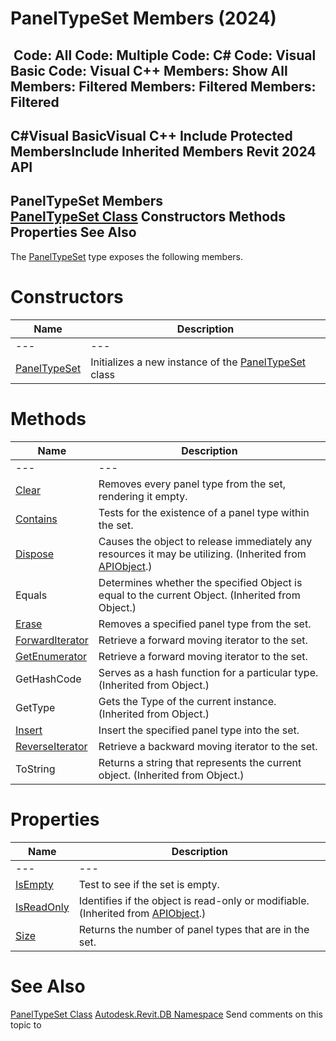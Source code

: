 # PanelTypeSet Members (2024)

﻿
 Code: All Code: Multiple Code: C# Code: Visual Basic Code: Visual C++  Members: Show All Members: Filtered Members: Filtered Members: Filtered   
---  
C#Visual BasicVisual C++
Include Protected MembersInclude Inherited Members
Revit 2024 API  
---  
PanelTypeSet Members  
[PanelTypeSet Class](3ca7bd7c-d7fd-64a7-da94-139d768d871d.md "PanelTypeSet Class") Constructors Methods Properties See Also  
---  
The [PanelTypeSet](3ca7bd7c-d7fd-64a7-da94-139d768d871d.md "PanelTypeSet Class") type exposes the following members.
# Constructors
| Name | Description |
| --- | --- |
| --- | --- | --- |
| [PanelTypeSet](d82eb6d0-46ff-c1e9-5390-7ee6bbe9294c.md "PanelTypeSet Constructor") | Initializes a new instance of the [PanelTypeSet](3ca7bd7c-d7fd-64a7-da94-139d768d871d.md "PanelTypeSet Class") class |

# Methods
| Name | Description |
| --- | --- |
| --- | --- | --- |
| [Clear](4f37536f-1dd1-9588-9d7d-b9fdc1e68ba2.md "Clear Method") | Removes every panel type from the set, rendering it empty. |
| [Contains](f0be757e-325d-cc96-d99f-4729399a111b.md "Contains Method") | Tests for the existence of a panel type within the set. |
| [Dispose](7c03212a-b587-1c89-3912-efea0d2619c5.md "Dispose Method") | Causes the object to release immediately any resources it may be utilizing. (Inherited from [APIObject](beb86ef5-39ad-3f0d-0cd9-0c929387a2bb.md "APIObject Class").) |
| Equals | Determines whether the specified Object is equal to the current Object. (Inherited from Object.) |
| [Erase](b4324cab-1ffa-e109-322c-dc6ff7eb456a.md "Erase Method") | Removes a specified panel type from the set. |
| [ForwardIterator](fa11671d-4078-a3e6-2fdd-cb38a5eec5f7.md "ForwardIterator Method") | Retrieve a forward moving iterator to the set. |
| [GetEnumerator](5629ec19-8dc2-0506-e8ef-c5807e0cf898.md "GetEnumerator Method") | Retrieve a forward moving iterator to the set. |
| GetHashCode | Serves as a hash function for a particular type.  (Inherited from Object.) |
| GetType | Gets the Type of the current instance. (Inherited from Object.) |
| [Insert](9277a424-eaa4-7f55-6e32-7c81b6288c5b.md "Insert Method") | Insert the specified panel type into the set. |
| [ReverseIterator](4d3573ed-4e0c-09ae-d29b-59c1dc36d051.md "ReverseIterator Method") | Retrieve a backward moving iterator to the set. |
| ToString | Returns a string that represents the current object. (Inherited from Object.) |

# Properties
| Name | Description |
| --- | --- |
| --- | --- | --- |
| [IsEmpty](ef4b56b2-fe09-9ae9-20ce-7a07d97c6e00.md "IsEmpty Property") | Test to see if the set is empty. |
| [IsReadOnly](d516bcd2-a3fd-a578-58f6-f1add979bd07.md "IsReadOnly Property") | Identifies if the object is read-only or modifiable. (Inherited from [APIObject](beb86ef5-39ad-3f0d-0cd9-0c929387a2bb.md "APIObject Class").) |
| [Size](dcf1048d-dcf4-99cd-d6de-0a34bf70c065.md "Size Property") | Returns the number of panel types that are in the set. |

# See Also
[PanelTypeSet Class](3ca7bd7c-d7fd-64a7-da94-139d768d871d.md "PanelTypeSet Class")
[Autodesk.Revit.DB Namespace](87546ba7-461b-c646-cbb1-2cb8f5bff8b2.md "Autodesk.Revit.DB Namespace")
Send comments on this topic to 